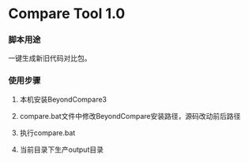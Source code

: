 Compare Tool 1.0
=====

### 脚本用途
一键生成新旧代码对比包。

### 使用步骤
1. 本机安装BeyondCompare3

2. compare.bat文件中修改BeyondCompare安装路径，源码改动前后路径

3. 执行compare.bat

4. 当前目录下生产output目录

